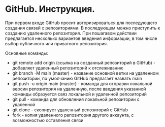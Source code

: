 # GitHub. Инструкция.

При первом входе GitHub просит авторизироваться для последующего создания связей с репозиториями.
В последующем можно приступить к созданию удаленного репозитория. При пошагавом действии предлагается несколько вариантов введения информации, в том числе выбор публичного или приватного репозитория.

Основные команды:
* git remote add origin (ссылка на созданный репозиторий в GitHub) - добавляет удаленный репозиторий к отслеживанию
* git branch -M main (master) - название основной ветки на удаленном репозитории, по умолчанию GitHub предлагает назвать main
* git push -u origin main (master) - команда для отправки локальной версии репозитория на удаленную, после введения указанной команды образуется связ локальной и удаленной репозиторий 
* git pull - команда для обновления локальной репозитории с удаленной
* git clone - скопирует удаленный репозиторий с GitHub
* fork - копия удаленного репозитория другого аккаунта, с возможностью оставления связи
